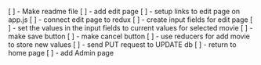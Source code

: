 [ ] - Make readme file
[ ] - add edit page
[ ] - setup links to edit page on app.js
[ ] - connect edit page to redux
[ ] - create input fields for edit page
[ ] - set the values in the input fields to current values for selected movie
[ ] - make save button
[ ] - make cancel button
[ ] - use reducers for add movie to store new values
[ ] - send PUT request to UPDATE db
[ ] - return to home page
[ ] - add Admin page
